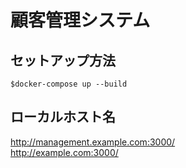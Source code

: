 # 顧客管理システム

## セットアップ方法

```
$docker-compose up --build
```

## ローカルホスト名

http://management.example.com:3000/  
http://example.com:3000/
